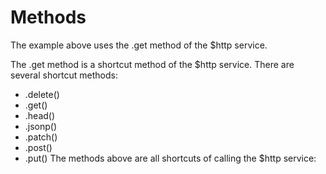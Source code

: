 # Methods

The example above uses the .get method of the $http service.

The .get method is a shortcut method of the $http service. There are several shortcut methods:

- .delete()
- .get()
- .head()
- .jsonp()
- .patch()
- .post()
- .put()
The methods above are all shortcuts of calling the $http service:
